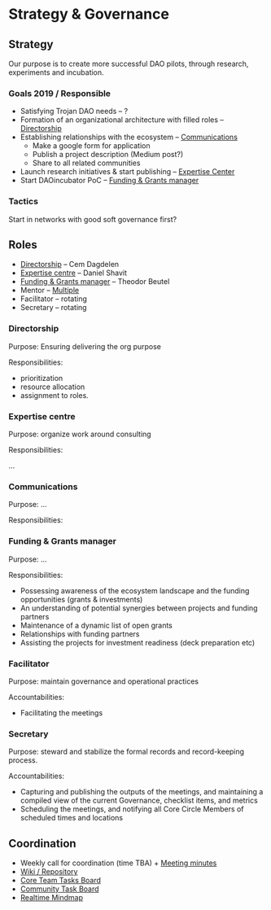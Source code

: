 # Strategy & Governance

## Strategy

Our purpose is to create more successful DAO pilots, through research, experiments and incubation.

### Goals 2019 / Responsible

* Satisfying Trojan DAO needs – ?
* Formation of an organizational architecture with filled roles – [Directorship](./#directorship)
* Establishing relationships with the ecosystem – [Communications](./#communications)
  * Make a google form for application
  * Publish a project description \(Medium post?\)
  * Share to all related communities
* Launch research initiatives & start publishing – [Expertise Center](./#expertise-centre)
* Start DAOincubator PoC – [Funding & Grants manager](./#funding-and-grants-manager)

### Tactics

Start in networks with good soft governance first?

## Roles

* [Directorship](./#directorship) – Cem Dagdelen
* [Expertise centre](expertise-center.md) – Daniel Shavit
* [Funding & Grants manager](./#funding-and-grants-manager) – Theodor Beutel
* Mentor – [Multiple](https://docs.google.com/spreadsheets/d/15gDG1Sq6-LPgYMXveWBUXEtKahOMwhlcYC4sJ40iG_s/edit#gid=0)
* Facilitator – rotating
* Secretary – rotating

### Directorship

Purpose: Ensuring delivering the org purpose

Responsibilities:

* prioritization
* resource allocation
* assignment to roles.

### Expertise centre

Purpose: organize work around consulting

Responsibilities:

...

### Communications

Purpose: ...

Responsibilities:

### Funding & Grants manager

Purpose: ...

Responsibilities:

* Possessing awareness of the ecosystem landscape and the funding opportunities \(grants & investments\)
* An understanding of potential synergies between projects and funding partners
* Maintenance of a dynamic list of open grants
* Relationships with funding partners
* Assisting the projects for investment readiness \(deck preparation etc\)

### Facilitator

Purpose: maintain governance and operational practices

Accountabilities:

* Facilitating the meetings

### Secretary

Purpose: steward and stabilize the formal records and record-keeping process.

Accountabilities:

* Capturing and publishing the outputs of the meetings, and maintaining a compiled view of the current Governance, checklist items, and metrics
* Scheduling the meetings, and notifying all Core Circle Members of scheduled times and locations

## Coordination

* Weekly call for coordination \(time TBA\) + [Meeting minutes](../tacticals/)
* [Wiki / Repository](https://github.com/MaxSemenchuk/DAO-incubator)
* [Core Team Tasks Board](https://trello.com/b/dWWt9SUj/dao-incubator)
* [Community Task Board](https://trello.com/b/XrAjqdlO/dao-incubator)
* [Realtime Mindmap](https://realtimeboard.com/welcomeonboard/3U2M3hyQolAUfwf8PFIvLIksh2h3HVR2gzBZs0LGrRCYoAgTvyUB668VA5tupte7)

## 

